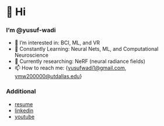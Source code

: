 # 👋 Hi

### I’m @yusuf-wadi

- 👀 I’m interested in: BCI, ML, and VR
- 🌱 Constantly Learning: Neural Nets, ML, and Computational Neuroscience
- 🥼 Currently researching: NeRF (neural radiance fields)
- 📫 How to reach me: {yusufwadi1@gmail.com, ymw200000@utdallas.edu}

### Additional
- [resume](https://github.com/yusuf-wadi/yusuf-wadi/blob/main/YusufWadi_CS_Resume_Single_Column.pdf)
- [linkedin](https://www.linkedin.com/in/yusuf-wadi/)
- [youtube](https://www.youtube.com/channel/UCAuh281iFil8t1jYVkcRUTg)
<!---
waedi-wave/waedi-wave is a ✨ special ✨ repository because its `README.md` (this file) appears on your GitHub profile.
You can click the Preview link to take a look at your changes.
--->
